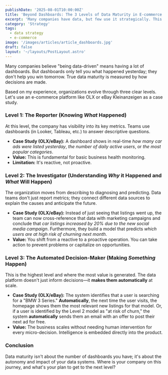 ```yaml
---
publishDate: '2025-08-01T10:00:00Z'
title: 'Beyond Dashboards: The 3 Levels of Data Maturity in E-commerce'
excerpt: 'Many companies have data, but few use it strategically. This simple 3-level framework helps you diagnose where your company stands and chart a path to turning data into automated, growth-driving decisions.'
category: 'Strategy'
tags:
  - data strategy
  - e-commerce
image: '/images/articles/article_dashboards.jpg'
draft: false
layout: '~/layouts/PostLayout.astro'
---
```


Many companies believe "being data-driven" means having a lot of dashboards. But dashboards only tell you what happened yesterday; they don't help you win tomorrow. True data maturity is measured by how decisions are made.

Based on my experience, organizations evolve through three clear levels. Let's use an e-commerce platform like OLX or eBay Kleinanzeigen as a case study.

### Level 1: The Reporter (Knowing *What* Happened)

At this level, the company has visibility into its key metrics. Teams use dashboards (in Looker, Tableau, etc.) to answer descriptive questions.

* **Case Study (OLX/eBay):** A dashboard shows in real-time *how many car ads were listed yesterday*, *the number of daily active users*, or *the most popular categories*.
* **Value:** This is fundamental for basic business health monitoring.
* **Limitation:** It's reactive, not proactive.

### Level 2: The Investigator (Understanding *Why* it Happened and *What* Will Happen)

The organization moves from describing to diagnosing and predicting. Data teams don't just report metrics; they connect different data sources to explain the causes and anticipate the future.

* **Case Study (OLX/eBay):** Instead of just seeing that listings went up, the team can now cross-reference that data with marketing campaigns and conclude that *car listings increased by 20% due to the new social media campaign*. Furthermore, they build a model that predicts *which users are at high risk of churning next month*.
* **Value:** You shift from a reactive to a proactive operation. You can take action to prevent problems or capitalize on opportunities.

### Level 3: The Automated Decision-Maker (Making *Something* Happen)

This is the highest level and where the most value is generated. The data platform doesn't just inform decisions—it **makes them automatically** at scale.

* **Case Study (OLX/eBay):** The system identifies that a user is searching for a "BMW 3 Series." **Automatically**, the next time the user visits, the homepage shows them the most relevant new listings for that model. Or, if a user is identified by the Level 2 model as "at risk of churn," the system **automatically** sends them an email with an offer to post their next ad for free.
* **Value:** The business scales without needing human intervention for every micro-decision. Intelligence is embedded directly into the product.

### Conclusion
Data maturity isn't about the number of dashboards you have; it's about the autonomy and impact of your data systems. Where is your company on this journey, and what's your plan to get to the next level?